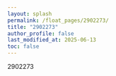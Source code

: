 ```yaml
---
layout: splash
permalink: /float_pages/2902273/
title: "2902273"
author_profile: false
last_modified_at: 2025-06-13
toc: false
---
```

 
2902273
